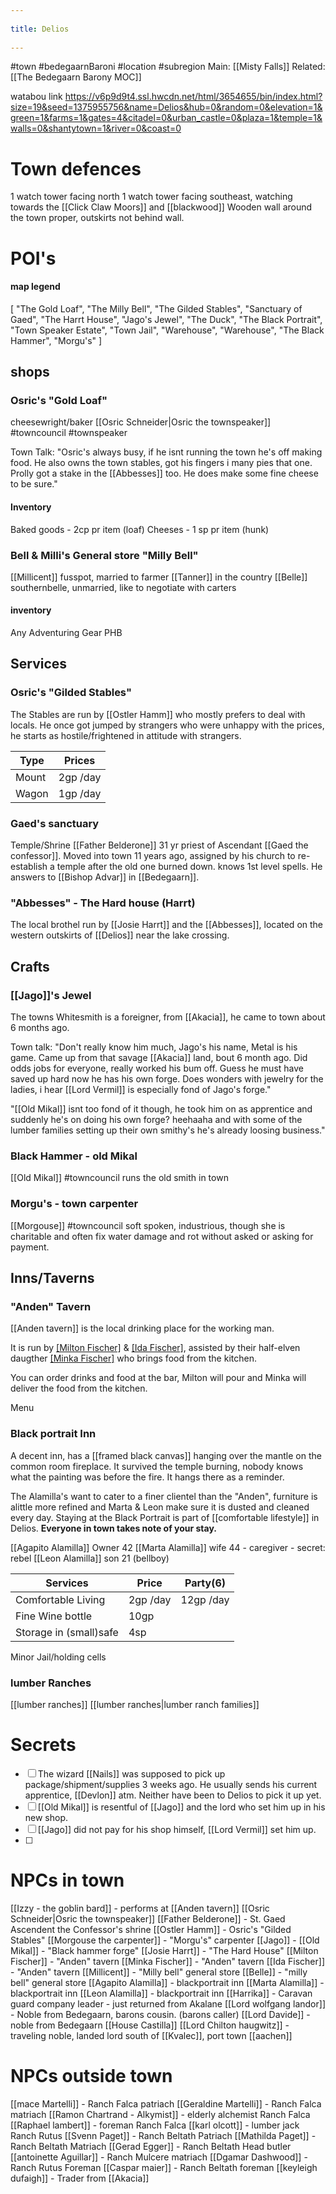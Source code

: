 --- 
title: Delios 
---
#town #bedegaarnBaroni #location #subregion 
Main: [[Misty Falls]] Related: [[The Bedegaarn Barony MOC]]

watabou link 
https://v6p9d9t4.ssl.hwcdn.net/html/3654655/bin/index.html?size=19&seed=1375955756&name=Delios&hub=0&random=0&elevation=1&green=1&farms=1&gates=4&citadel=0&urban_castle=0&plaza=1&temple=1&walls=0&shantytown=1&river=0&coast=0

# Town defences
1 watch tower facing north
1 watch tower facing southeast, watching towards the [[Click Claw Moors]] and [[blackwood]]
Wooden wall around the town proper, outskirts not behind wall.

# POI's
#### map legend
[
	"The Gold Loaf",
	"The Milly Bell",
	"The Gilded Stables",
	"Sanctuary of Gaed",
	"The Harrt House",
	"Jago's Jewel",
	"The Duck",
	"The Black Portrait",
	"Town Speaker Estate",
	"Town Jail",
	"Warehouse",
	"Warehouse",
	"The Black Hammer",
	"Morgu's"
]
## shops
### Osric's "Gold Loaf"
cheesewright/baker
[[Osric Schneider|Osric the townspeaker]]  #towncouncil #townspeaker

Town Talk: "Osric's always busy, if he isnt running the town he's off making food. He also owns the town stables, got his fingers i many pies that one. Prolly got a stake in the [[Abbesses]] too. He does make some fine cheese to be sure."
#### Inventory
Baked goods - 2cp pr item (loaf)
Cheeses - 1 sp pr item (hunk)

### Bell & Milli's General store "Milly Bell"
[[Millicent]] fusspot, married to farmer [[Tanner]] in the country
[[Belle]] southernbelle, unmarried, like to negotiate with carters
#### inventory
Any Adventuring Gear PHB

## Services
### Osric's "Gilded Stables"
The Stables are run by [[Ostler Hamm]] who mostly prefers to deal with locals. He once got jumped by strangers who were unhappy with the prices, he starts as hostile/frightened in attitude with strangers. 

Type|Prices
---|---
Mount | 2gp /day
Wagon | 1gp /day

### Gaed's sanctuary
Temple/Shrine
[[Father Belderone]] 31 yr priest of Ascendant [[Gaed the confessor]]. Moved into town 11 years ago, assigned by his church to re-establish a temple after the old one burned down. knows 1st level spells. 
He answers to [[Bishop Advar]] in [[Bedegaarn]].

### "Abbesses" - The Hard house (Harrt)
The local brothel run by [[Josie Harrt]] and the [[Abbesses]], located on the western outskirts of [[Delios]] near the lake crossing.


## Crafts 
### [[Jago]]'s Jewel
The towns Whitesmith is a foreigner, from [[Akacia]], he came to town about 6 months ago. 

Town talk: "Don't really know him much, Jago's his name, Metal is his game. Came up from that savage [[Akacia]] land, bout 6 month ago. Did odds jobs for everyone, really worked his bum off. Guess he must have saved up hard now he has his own forge. Does wonders with jewelry for the ladies, i hear [[Lord Vermil]] is especially fond of Jago's forge."

"[[Old Mikal]] isnt too fond of it though, he took him on as apprentice and suddenly he's on doing his own forge? heehaaha and with some of the lumber families setting up their own smithy's he's already loosing business."

### Black Hammer - old Mikal
[[Old Mikal]] #towncouncil runs the old smith in town

### Morgu's - town carpenter
[[Morgouse]] #towncouncil
soft spoken, industrious, though she is charitable and often fix water damage and rot without asked or asking for payment.


## Inns/Taverns
### "Anden" Tavern
[[Anden tavern]] is the local drinking place for the working man.

It is run by [[Milton Fischer]](bar) & [[Ida Fischer]](kitchen), assisted by their half-elven daugther [[Minka Fischer]](waiter) who brings food from the kitchen.

You can order drinks and food at the bar, Milton will pour and Minka will deliver the food from the kitchen.

Menu


### Black portrait Inn
A decent inn, has a [[framed black canvas]] hanging over the mantle on the common room fireplace. It survived the temple burning, nobody knows what the painting was before the fire. It hangs there as a reminder.

The Alamilla's want to cater to a finer clientel than the "Anden", furniture is alittle more refined and Marta & Leon make sure it is dusted and cleaned every day. Staying at the Black Portrait is part of [[comfortable lifestyle]] in Delios. **Everyone in town takes note of your stay.**

[[Agapito Alamilla]] Owner 42
[[Marta Alamilla]] wife 44 - caregiver - secret: rebel
[[Leon Alamilla]] son 21 (bellboy)

Services|Price|Party(6)
---|---|--- 
Comfortable Living|2gp /day|12gp /day
Fine Wine bottle|10gp
Storage in (small)safe|4sp






Minor Jail/holding cells

### lumber Ranches
[[lumber ranches]]
[[lumber ranches|lumber ranch families]]
# Secrets
- [ ] The wizard [[Nails]] was supposed to pick up package/shipment/supplies 3 weeks ago. He usually sends his current apprentice, [[Devlon]] atm. Neither have been to Delios to pick it up yet.
- [ ] [[Old Mikal]] is resentful of [[Jago]] and the lord who set him up in his new shop.
- [ ] [[Jago]] did not pay for his shop himself, [[Lord Vermil]] set him up.
- [ ] 


# NPCs in town
[[Izzy - the goblin bard]] - performs at [[Anden tavern]]
[[Osric Schneider|Osric the townspeaker]]
[[Father Belderone]] - St. Gaed Ascendent the Confessor's shrine
[[Ostler Hamm]] - Osric's "Gilded Stables"
[[Morgouse the carpenter]] - "Morgu's" carpenter
[[Jago]] - 
[[Old Mikal]] - "Black hammer forge"
[[Josie Harrt]] - "The Hard House"
[[Milton Fischer]] - "Anden" tavern
[[Minka Fischer]] - "Anden" tavern
[[Ida Fischer]] - "Anden" tavern
[[Millicent]] - "Milly bell" general store
[[Belle]] - "milly bell" general store
[[Agapito Alamilla]] - blackportrait inn
[[Marta Alamilla]] - blackportrait inn
[[Leon Alamilla]] - blackportrait inn
[[Harrika]] - Caravan guard company leader - just returned from Akalane
[[Lord wolfgang landor]] - Noble from Bedegaarn, barons cousin. (barons caller)
[[Lord Davide]] - noble from Bedegaarn [[House Castilla]]
[[Lord Chilton haugwitz]] - traveling noble, landed lord south of [[Kvalec]], port town [[aachen]]

# NPCs outside town
[[mace Martelli]] - Ranch Falca patriach
[[Geraldine Martelli]] - Ranch Falca matriach
[[Ramon Chartrand - Alkymist]] - elderly alchemist Ranch Falca
[[Raphael lambert]] - foreman Ranch Falca
[[karl olcott]] - lumber jack Ranch Rutus 
[[Svenn Paget]] - Ranch Beltath Patriach
[[Mathilda Paget]] - Ranch Beltath Matriach
[[Gerad Egger]] - Ranch Beltath Head butler
[[antoinette Aguillar]] - Ranch Mulcere matriach
[[Dgamar Dashwood]] - Ranch Rutus Foreman
[[Caspar maier]] - Ranch Beltath foreman
[[keyleigh dufaigh]] - Trader from [[Akacia]]

